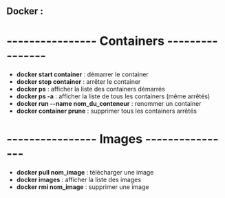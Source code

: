 ## Docker :

# ---------------- Containers ----------------
- **docker start container** : démarrer le container
- **docker stop container** : arrêter le container
- **docker ps** : afficher la liste des containers démarrés
- **docker ps -a** : afficher la liste de tous les containers (même arrêtés)
- **docker run --name nom_du_conteneur** : renommer un container
- **docker container prune** : supprimer tous les containers arrêtés

# ---------------- Images ----------------
- **docker pull nom_image** : télécharger une image
- **docker images** : afficher la liste des images
- **docker rmi nom_image** : supprimer une image